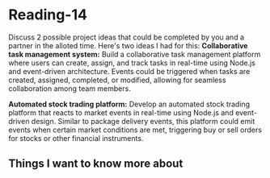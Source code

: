 # Reading-14 #

Discuss 2 possible project ideas that could be completed by you and a partner in the alloted time.
 Here's two ideas I had for this:
**Collaborative task management system:** Build a collaborative task management platform where users can create, assign, and track tasks in real-time using Node.js and event-driven architecture. Events could be triggered when tasks are created, assigned, completed, or modified, allowing for seamless collaboration among team members.

**Automated stock trading platform:** Develop an automated stock trading platform that reacts to market events in real-time using Node.js and event-driven design. Similar to package delivery events, this platform could emit events when certain market conditions are met, triggering buy or sell orders for stocks or other financial instruments.

## Things I want to know more about ##
